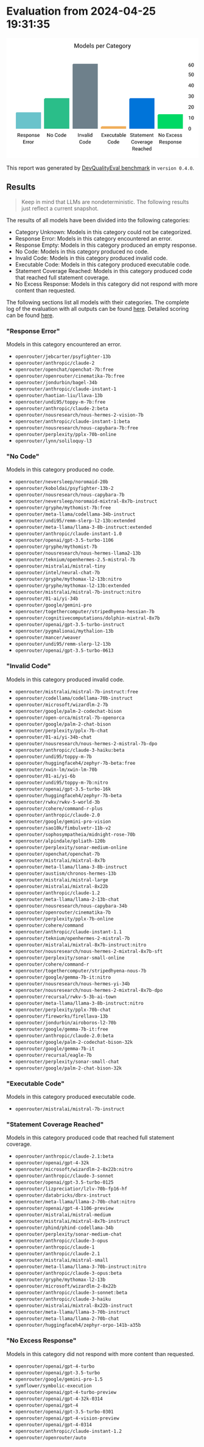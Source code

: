 # Evaluation from 2024-04-25 19:31:35

![Bar chart that categorizes all evaluated models.](./categories.svg)

This report was generated by [DevQualityEval benchmark](https://github.com/symflower/eval-dev-quality) in `version 0.4.0`.

## Results

> Keep in mind that LLMs are nondeterministic. The following results just reflect a current snapshot.

The results of all models have been divided into the following categories:
- Category Unknown: Models in this category could not be categorized.
- Response Error: Models in this category encountered an error.
- Response Empty: Models in this category produced an empty response.
- No Code: Models in this category produced no code.
- Invalid Code: Models in this category produced invalid code.
- Executable Code: Models in this category produced executable code.
- Statement Coverage Reached: Models in this category produced code that reached full statement coverage.
- No Excess Response: Models in this category did not respond with more content than requested.

The following sections list all models with their categories. The complete log of the evaluation with all outputs can be found [here](./evaluation.log). Detailed scoring can be found [here](./evaluation.csv).

### "Response Error"

Models in this category encountered an error.

- `openrouter/jebcarter/psyfighter-13b`
- `openrouter/anthropic/claude-2`
- `openrouter/openchat/openchat-7b:free`
- `openrouter/openrouter/cinematika-7b:free`
- `openrouter/jondurbin/bagel-34b`
- `openrouter/anthropic/claude-instant-1`
- `openrouter/haotian-liu/llava-13b`
- `openrouter/undi95/toppy-m-7b:free`
- `openrouter/anthropic/claude-2:beta`
- `openrouter/nousresearch/nous-hermes-2-vision-7b`
- `openrouter/anthropic/claude-instant-1:beta`
- `openrouter/nousresearch/nous-capybara-7b:free`
- `openrouter/perplexity/pplx-70b-online`
- `openrouter/lynn/soliloquy-l3`

### "No Code"

Models in this category produced no code.

- `openrouter/neversleep/noromaid-20b`
- `openrouter/koboldai/psyfighter-13b-2`
- `openrouter/nousresearch/nous-capybara-7b`
- `openrouter/neversleep/noromaid-mixtral-8x7b-instruct`
- `openrouter/gryphe/mythomist-7b:free`
- `openrouter/meta-llama/codellama-34b-instruct`
- `openrouter/undi95/remm-slerp-l2-13b:extended`
- `openrouter/meta-llama/llama-3-8b-instruct:extended`
- `openrouter/anthropic/claude-instant-1.0`
- `openrouter/openai/gpt-3.5-turbo-1106`
- `openrouter/gryphe/mythomist-7b`
- `openrouter/nousresearch/nous-hermes-llama2-13b`
- `openrouter/teknium/openhermes-2.5-mistral-7b`
- `openrouter/mistralai/mistral-tiny`
- `openrouter/intel/neural-chat-7b`
- `openrouter/gryphe/mythomax-l2-13b:nitro`
- `openrouter/gryphe/mythomax-l2-13b:extended`
- `openrouter/mistralai/mistral-7b-instruct:nitro`
- `openrouter/01-ai/yi-34b`
- `openrouter/google/gemini-pro`
- `openrouter/togethercomputer/stripedhyena-hessian-7b`
- `openrouter/cognitivecomputations/dolphin-mixtral-8x7b`
- `openrouter/openai/gpt-3.5-turbo-instruct`
- `openrouter/pygmalionai/mythalion-13b`
- `openrouter/mancer/weaver`
- `openrouter/undi95/remm-slerp-l2-13b`
- `openrouter/openai/gpt-3.5-turbo-0613`

### "Invalid Code"

Models in this category produced invalid code.

- `openrouter/mistralai/mistral-7b-instruct:free`
- `openrouter/codellama/codellama-70b-instruct`
- `openrouter/microsoft/wizardlm-2-7b`
- `openrouter/google/palm-2-codechat-bison`
- `openrouter/open-orca/mistral-7b-openorca`
- `openrouter/google/palm-2-chat-bison`
- `openrouter/perplexity/pplx-7b-chat`
- `openrouter/01-ai/yi-34b-chat`
- `openrouter/nousresearch/nous-hermes-2-mistral-7b-dpo`
- `openrouter/anthropic/claude-3-haiku:beta`
- `openrouter/undi95/toppy-m-7b`
- `openrouter/huggingfaceh4/zephyr-7b-beta:free`
- `openrouter/xwin-lm/xwin-lm-70b`
- `openrouter/01-ai/yi-6b`
- `openrouter/undi95/toppy-m-7b:nitro`
- `openrouter/openai/gpt-3.5-turbo-16k`
- `openrouter/huggingfaceh4/zephyr-7b-beta`
- `openrouter/rwkv/rwkv-5-world-3b`
- `openrouter/cohere/command-r-plus`
- `openrouter/anthropic/claude-2.0`
- `openrouter/google/gemini-pro-vision`
- `openrouter/sao10k/fimbulvetr-11b-v2`
- `openrouter/sophosympatheia/midnight-rose-70b`
- `openrouter/alpindale/goliath-120b`
- `openrouter/perplexity/sonar-medium-online`
- `openrouter/openchat/openchat-7b`
- `openrouter/mistralai/mixtral-8x7b`
- `openrouter/meta-llama/llama-3-8b-instruct`
- `openrouter/austism/chronos-hermes-13b`
- `openrouter/mistralai/mistral-large`
- `openrouter/mistralai/mixtral-8x22b`
- `openrouter/anthropic/claude-1.2`
- `openrouter/meta-llama/llama-2-13b-chat`
- `openrouter/nousresearch/nous-capybara-34b`
- `openrouter/openrouter/cinematika-7b`
- `openrouter/perplexity/pplx-7b-online`
- `openrouter/cohere/command`
- `openrouter/anthropic/claude-instant-1.1`
- `openrouter/teknium/openhermes-2-mistral-7b`
- `openrouter/mistralai/mixtral-8x7b-instruct:nitro`
- `openrouter/nousresearch/nous-hermes-2-mixtral-8x7b-sft`
- `openrouter/perplexity/sonar-small-online`
- `openrouter/cohere/command-r`
- `openrouter/togethercomputer/stripedhyena-nous-7b`
- `openrouter/google/gemma-7b-it:nitro`
- `openrouter/nousresearch/nous-hermes-yi-34b`
- `openrouter/nousresearch/nous-hermes-2-mixtral-8x7b-dpo`
- `openrouter/recursal/rwkv-5-3b-ai-town`
- `openrouter/meta-llama/llama-3-8b-instruct:nitro`
- `openrouter/perplexity/pplx-70b-chat`
- `openrouter/fireworks/firellava-13b`
- `openrouter/jondurbin/airoboros-l2-70b`
- `openrouter/google/gemma-7b-it:free`
- `openrouter/anthropic/claude-2.0:beta`
- `openrouter/google/palm-2-codechat-bison-32k`
- `openrouter/google/gemma-7b-it`
- `openrouter/recursal/eagle-7b`
- `openrouter/perplexity/sonar-small-chat`
- `openrouter/google/palm-2-chat-bison-32k`

### "Executable Code"

Models in this category produced executable code.

- `openrouter/mistralai/mistral-7b-instruct`

### "Statement Coverage Reached"

Models in this category produced code that reached full statement coverage.

- `openrouter/anthropic/claude-2.1:beta`
- `openrouter/openai/gpt-4-32k`
- `openrouter/microsoft/wizardlm-2-8x22b:nitro`
- `openrouter/anthropic/claude-3-sonnet`
- `openrouter/openai/gpt-3.5-turbo-0125`
- `openrouter/lizpreciatior/lzlv-70b-fp16-hf`
- `openrouter/databricks/dbrx-instruct`
- `openrouter/meta-llama/llama-2-70b-chat:nitro`
- `openrouter/openai/gpt-4-1106-preview`
- `openrouter/mistralai/mistral-medium`
- `openrouter/mistralai/mixtral-8x7b-instruct`
- `openrouter/phind/phind-codellama-34b`
- `openrouter/perplexity/sonar-medium-chat`
- `openrouter/anthropic/claude-3-opus`
- `openrouter/anthropic/claude-1`
- `openrouter/anthropic/claude-2.1`
- `openrouter/mistralai/mistral-small`
- `openrouter/meta-llama/llama-3-70b-instruct:nitro`
- `openrouter/anthropic/claude-3-opus:beta`
- `openrouter/gryphe/mythomax-l2-13b`
- `openrouter/microsoft/wizardlm-2-8x22b`
- `openrouter/anthropic/claude-3-sonnet:beta`
- `openrouter/anthropic/claude-3-haiku`
- `openrouter/mistralai/mixtral-8x22b-instruct`
- `openrouter/meta-llama/llama-3-70b-instruct`
- `openrouter/meta-llama/llama-2-70b-chat`
- `openrouter/huggingfaceh4/zephyr-orpo-141b-a35b`

### "No Excess Response"

Models in this category did not respond with more content than requested.

- `openrouter/openai/gpt-4-turbo`
- `openrouter/openai/gpt-3.5-turbo`
- `openrouter/google/gemini-pro-1.5`
- `symflower/symbolic-execution`
- `openrouter/openai/gpt-4-turbo-preview`
- `openrouter/openai/gpt-4-32k-0314`
- `openrouter/openai/gpt-4`
- `openrouter/openai/gpt-3.5-turbo-0301`
- `openrouter/openai/gpt-4-vision-preview`
- `openrouter/openai/gpt-4-0314`
- `openrouter/anthropic/claude-instant-1.2`
- `openrouter/openrouter/auto`

